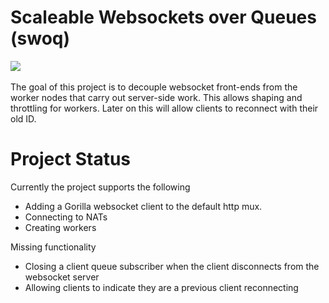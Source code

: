 # Scaleable Websockets over Queues (swoq)
<a href="https://github.com/just1689/swoq/releases"><img src="https://img.shields.io/badge/version-alpha-blue" /></a>&nbsp;



The goal of this project is to decouple websocket front-ends from the worker nodes that carry out server-side work. This allows shaping and throttling for workers. Later on this will allow clients to reconnect with their old ID.


# Project Status

Currently the project supports the following
- Adding a Gorilla websocket client to the default http mux.
- Connecting to NATs
- Creating workers


Missing functionality
- Closing a client queue subscriber when the client disconnects from the websocket server
- Allowing clients to indicate they are a previous client reconnecting
